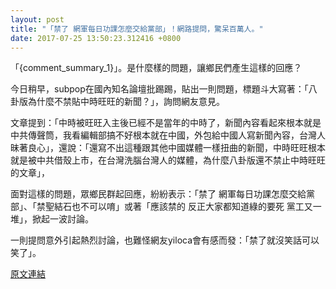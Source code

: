 ```yaml
---
layout: post
title: "「禁了 網軍每日功課怎麼交給黨部」！網路提問，驚呆百萬人。"
date: 2017-07-25 13:50:23.312416 +0800
---
```


「{comment_summary_1}」。是什麼樣的問題，讓鄉民們產生這樣的回應？

今日稍早，subpop在國內知名論壇批踢踢，貼出一則問題，標題斗大寫著：「八卦版為什麼不禁貼中時旺旺的新聞？」，詢問網友意見。

文章提到：「中時被旺旺入主後已經不是當年的中時了，新聞內容看起來根本就是中共傳聲筒，我看編輯部搞不好根本就在中國，外包給中國人寫新聞內容，台灣人昧著良心」，還說：「還寫不出這種跟其他中國媒體一樣扭曲的新聞，中時旺旺根本就是被中共借殼上市，在台灣洗腦台灣人的媒體，為什麼八卦版還不禁止中時旺旺的文章」，

面對這樣的問題，眾鄉民群起回應，紛紛表示：「禁了 網軍每日功課怎麼交給黨部」、「禁聖結石也不可以唷」或著「應該禁的 反正大家都知道綠的要死 黨工又一堆」，掀起一波討論。

一則提問意外引起熱烈討論，也難怪網友yiloca會有感而發：「禁了就沒笑話可以笑了」。

<a href = "https://www.ptt.cc/bbs/Gossiping/M.1500942274.A.8C2.html">原文連結</a>

